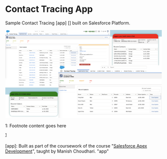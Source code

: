 # Contact Tracing App

Sample Contact Tracing [app] [] built on Salesforce Platform.

![Contact_Tracing_App](/screenshots/screenshots.png)


<a name="myfootnote1">1</a>: Footnote content goes here

<sup> [1](#myfootnote1) </sup>

[app]: Built as part of the coursework of the course "[Salesforce Apex Development](https://www.udemy.com/course/salesforce-development)", taught by Manish Choudhari. "app"




